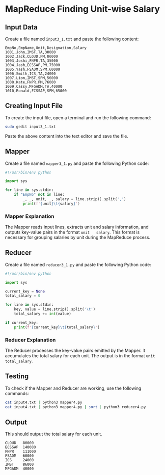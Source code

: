 # MapReduce Finding Unit-wise Salary

## Input Data

Create a file named `input3_1.txt` and paste the following content:

```plaintext
EmpNo,EmpName,Unit,Designation,Salary
1001,John,IMST,TA,30000
1002,Jack,CLOUD,PM,80000
1003,Joshi,FNPR,TA,35000
1004,Jash,ECSSAP,PM,75000
1005,Yash,FSADM,SPM,60000
1006,Smith,ICS,TA,24000
1007,Lion,IMST,SPM,56000
1008,Kate,FNPR,PM,76000
1009,Cassy,MFGADM,TA,40000
1010,Ronald,ECSSAP,SPM,65000
```

## Creating Input File

To create the input file, open a terminal and run the following command:

```bash
sudo gedit input3_1.txt
```

Paste the above content into the text editor and save the file.

## Mapper

Create a file named `mapper3_1.py` and paste the following Python code:

```python
#!/usr/bin/env python

import sys

for line in sys.stdin:
    if "EmpNo" not in line:
        _, _, unit, _, salary = line.strip().split(',')
        print(f'{unit}\t{salary}')
```

### Mapper Explanation

The Mapper reads input lines, extracts unit and salary information, and outputs key-value pairs in the format `unit   salary`. This format is necessary for grouping salaries by unit during the MapReduce process.

## Reducer

Create a file named `reducer3_1.py` and paste the following Python code:

```python
#!/usr/bin/env python

import sys

current_key = None
total_salary = 0

for line in sys.stdin:
    key, value = line.strip().split('\t')
    total_salary += int(value)

if current_key:
    print(f'{current_key}\t{total_salary}')
```

### Reducer Explanation

The Reducer processes the key-value pairs emitted by the Mapper. It accumulates the total salary for each unit. The output is in the format `unit   total_salary`.

## Testing

To check if the Mapper and Reducer are working, use the following commands:

```bash
cat input4.txt | python3 mapper4.py
cat input4.txt | python3 mapper4.py | sort | python3 reducer4.py
```
## Output
This should output the total salary for each unit.
```
CLOUD   80000
ECSSAP  140000
FNPR    111000
FSADM   60000
ICS     24000
IMST    86000
MFGADM  40000
```
